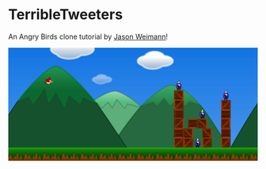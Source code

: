 # TerribleTweeters

An Angry Birds clone tutorial by [Jason Weimann](https://www.youtube.com/watch?v=Lu76c85LhGY)!

!["Game Screen"](https://github.com/TylerJEShelton/terribleTweeters/blob/master/Images/Screenshot.png?raw=true)
